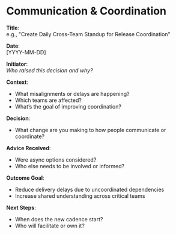 # Communication & Coordination

**Title**:  
e.g., "Create Daily Cross-Team Standup for Release Coordination"

**Date**:  
[YYYY-MM-DD]

**Initiator**:  
_Who raised this decision and why?_

**Context**:  

- What misalignments or delays are happening?
- Which teams are affected?
- What’s the goal of improving coordination?

**Decision**:  

- What change are you making to how people communicate or coordinate?

**Advice Received**:  

- Were async options considered?
- Who else needs to be involved or informed?

**Outcome Goal**:  

- Reduce delivery delays due to uncoordinated dependencies  
- Increase shared understanding across critical teams

**Next Steps**:  

- When does the new cadence start?  
- Who will facilitate or own it?
